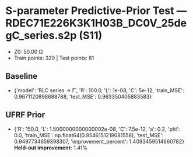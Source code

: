 # S-parameter Predictive-Prior Test — RDEC71E226K3K1H03B_DC0V_25degC_series.s2p (S11)
- Z0: 50.00 Ω
- Train points: 320  |  Test points: 81

## Baseline
- {'model': 'RLC series -> Γ', 'R': 100.0, 'L': 1e-08, 'C': 5e-12, 'train_MSE': 0.9671120898688788, 'test_MSE': 0.963350405883583}

## UFRF Prior
- {'R': 150.0, 'L': 1.5000000000000002e-08, 'C': 7.5e-12, 'a': 0.2, 'phi': 0.0, 'train_MSE': np.float64(0.9546151219081558), 'test_MSE': 0.9497734659398307, 'improvement_percent': 1.4093459514660782}
**Held-out improvement:** 1.41%